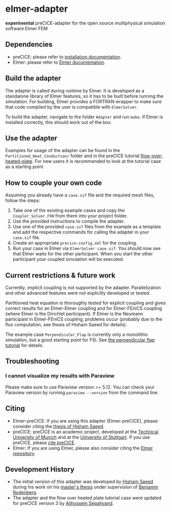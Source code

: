 # elmer-adapter

**experimental** preCICE-adapter for the open source multiphysical simulation software Elmer FEM

## Dependencies

* preCICE: please refer to [installation documentation](https://precice.org/installation-overview.html).
* Elmer: please refer to [Elmer documentation](http://www.elmerfem.org/blog/binaries/).

## Build the adapter

The adapter is called during runtime by Elmer. It is developed as a standalone library of Elmer features, so it has to be built before running the simulation. For building, Elmer provides a FORTRAN wrapper to make sure that code compiled by the user is compatible with `ElmerSolver`.

To build the adapter, navigate to the folder `Adapter` and run `make`. If Elmer is installed correctly, this should work out of the box.

## Use the adapter

Examples for usage of the adapter can be found in the `Partitioned_Heat_Conduction/` folder and in the preCICE tutorial [flow-over-heated-plate](https://precice.org/tutorials-flow-over-heated-plate.html). For new users it is recommended to look at the tutorial case as a starting point.

## How to couple your own code

Assuming you already have a `case.sif` file and the required mesh files, follow the steps:

1. Take one of the existing example cases and copy the `Coupler_Solver.F90` from there into your project folder.
2. Use the provided instructions to compile the adapter.
3. Use one of the provided `case.sif` files from the example as a template and add the respective commands for calling the adapter in your `case.sif` file.
4. Create an appropriate `precice-config.xml` for the coupling.
5. Run your case in Elmer via `ElmerSolver case.sif`. You should now see that Elmer waits for the other participant. When you start the other participant your coupled simulation will be executed.

## Current restrictions & future work

Currently, implicit coupling is not supported by the adapter. Parallelization and other advanced features were not explicitly developed or tested.

Partitioned heat equation is thoroughly tested for explicit coupling and gives correct results for an Elmer-Elmer coupling and for Elmer-FEniCS coupling (where Elmer is the Dirichlet participant). If Elmer is the Neumann participant in Elmer-FEniCS coupling, problems occur (probably due to the flux computation, see thesis of Hisham Saeed for details).

The example case `Perpendicular_Flap` is currently only a monolithic simulation, but a good starting point for FSI. See [the perpendicular flap tutorial](https://github.com/precice/tutorials/tree/master/perpendicular-flap) for details.

## Troubleshooting

### I cannot visualize my results with Paraview

Please make sure to use Paraview version >= 5.12. You can check your Paraview version by running `paraview --version` from the command line.

## Citing

* Elmer-preCICE: If you are using this adapter (Elmer-preCICE), please consider citing the [thesis of Hisham Saeed](https://mediatum.ub.tum.de/1636717).
* preCICE: preCICE is an academic project, developed at the [Technical University of Munich](https://www5.in.tum.de/) and at the [University of Stuttgart](https://www.ipvs.uni-stuttgart.de/). If you use preCICE, please [cite preCICE](https://precice.org/publications.html#how-to-cite-precice).
* Elmer: If you are using Elmer, please also consider citing the [Elmer repository](https://github.com/ElmerCSC/elmerfem/blob/devel/CITATION.cff).

## Development History

* The initial version of this adapter was developed by [Hisham Saeed](https://github.com/HishamSaeed) during his work on his [master's thesis](https://mediatum.ub.tum.de/1636717) under supervision of [Benjamin Rodenberg](https://www.in.tum.de/i05/personen/personen/benjamin-rodenberg/).
* The adapter and the flow over heated plate tutorial case were updated for preCICE version 3 by [Alihossein Sepahvand](https://github.com/tapegoji).
